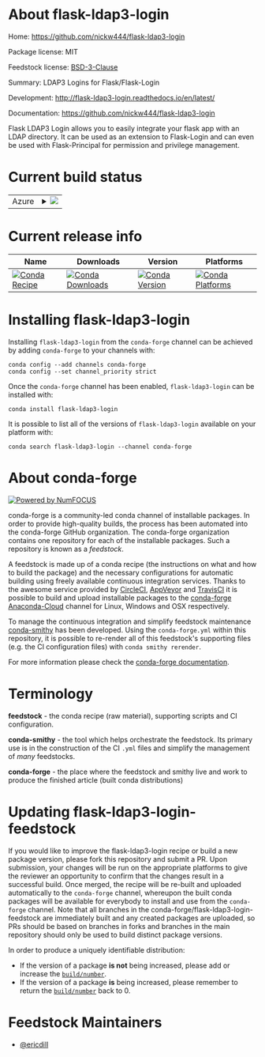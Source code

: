 About flask-ldap3-login
=======================

Home: https://github.com/nickw444/flask-ldap3-login

Package license: MIT

Feedstock license: [BSD-3-Clause](https://github.com/conda-forge/flask-ldap3-login-feedstock/blob/master/LICENSE.txt)

Summary: LDAP3 Logins for Flask/Flask-Login

Development: http://flask-ldap3-login.readthedocs.io/en/latest/

Documentation: https://github.com/nickw444/flask-ldap3-login

Flask LDAP3 Login allows you to easily integrate your flask app with an
LDAP directory. It can be used as an extension to Flask-Login and can
even be used with Flask-Principal for permission and privilege
management.


Current build status
====================


<table>
    
  <tr>
    <td>Azure</td>
    <td>
      <details>
        <summary>
          <a href="https://dev.azure.com/conda-forge/feedstock-builds/_build/latest?definitionId=312&branchName=master">
            <img src="https://dev.azure.com/conda-forge/feedstock-builds/_apis/build/status/flask-ldap3-login-feedstock?branchName=master">
          </a>
        </summary>
        <table>
          <thead><tr><th>Variant</th><th>Status</th></tr></thead>
          <tbody><tr>
              <td>linux_64_python3.7.____73_pypy</td>
              <td>
                <a href="https://dev.azure.com/conda-forge/feedstock-builds/_build/latest?definitionId=312&branchName=master">
                  <img src="https://dev.azure.com/conda-forge/feedstock-builds/_apis/build/status/flask-ldap3-login-feedstock?branchName=master&jobName=linux&configuration=linux_64_python3.7.____73_pypy" alt="variant">
                </a>
              </td>
            </tr><tr>
              <td>linux_64_python3.7.____cpython</td>
              <td>
                <a href="https://dev.azure.com/conda-forge/feedstock-builds/_build/latest?definitionId=312&branchName=master">
                  <img src="https://dev.azure.com/conda-forge/feedstock-builds/_apis/build/status/flask-ldap3-login-feedstock?branchName=master&jobName=linux&configuration=linux_64_python3.7.____cpython" alt="variant">
                </a>
              </td>
            </tr><tr>
              <td>linux_64_python3.8.____cpython</td>
              <td>
                <a href="https://dev.azure.com/conda-forge/feedstock-builds/_build/latest?definitionId=312&branchName=master">
                  <img src="https://dev.azure.com/conda-forge/feedstock-builds/_apis/build/status/flask-ldap3-login-feedstock?branchName=master&jobName=linux&configuration=linux_64_python3.8.____cpython" alt="variant">
                </a>
              </td>
            </tr><tr>
              <td>linux_64_python3.9.____cpython</td>
              <td>
                <a href="https://dev.azure.com/conda-forge/feedstock-builds/_build/latest?definitionId=312&branchName=master">
                  <img src="https://dev.azure.com/conda-forge/feedstock-builds/_apis/build/status/flask-ldap3-login-feedstock?branchName=master&jobName=linux&configuration=linux_64_python3.9.____cpython" alt="variant">
                </a>
              </td>
            </tr><tr>
              <td>osx_64_python3.7.____73_pypy</td>
              <td>
                <a href="https://dev.azure.com/conda-forge/feedstock-builds/_build/latest?definitionId=312&branchName=master">
                  <img src="https://dev.azure.com/conda-forge/feedstock-builds/_apis/build/status/flask-ldap3-login-feedstock?branchName=master&jobName=osx&configuration=osx_64_python3.7.____73_pypy" alt="variant">
                </a>
              </td>
            </tr><tr>
              <td>osx_64_python3.7.____cpython</td>
              <td>
                <a href="https://dev.azure.com/conda-forge/feedstock-builds/_build/latest?definitionId=312&branchName=master">
                  <img src="https://dev.azure.com/conda-forge/feedstock-builds/_apis/build/status/flask-ldap3-login-feedstock?branchName=master&jobName=osx&configuration=osx_64_python3.7.____cpython" alt="variant">
                </a>
              </td>
            </tr><tr>
              <td>osx_64_python3.8.____cpython</td>
              <td>
                <a href="https://dev.azure.com/conda-forge/feedstock-builds/_build/latest?definitionId=312&branchName=master">
                  <img src="https://dev.azure.com/conda-forge/feedstock-builds/_apis/build/status/flask-ldap3-login-feedstock?branchName=master&jobName=osx&configuration=osx_64_python3.8.____cpython" alt="variant">
                </a>
              </td>
            </tr><tr>
              <td>osx_64_python3.9.____cpython</td>
              <td>
                <a href="https://dev.azure.com/conda-forge/feedstock-builds/_build/latest?definitionId=312&branchName=master">
                  <img src="https://dev.azure.com/conda-forge/feedstock-builds/_apis/build/status/flask-ldap3-login-feedstock?branchName=master&jobName=osx&configuration=osx_64_python3.9.____cpython" alt="variant">
                </a>
              </td>
            </tr><tr>
              <td>win_64_python3.7.____cpython</td>
              <td>
                <a href="https://dev.azure.com/conda-forge/feedstock-builds/_build/latest?definitionId=312&branchName=master">
                  <img src="https://dev.azure.com/conda-forge/feedstock-builds/_apis/build/status/flask-ldap3-login-feedstock?branchName=master&jobName=win&configuration=win_64_python3.7.____cpython" alt="variant">
                </a>
              </td>
            </tr><tr>
              <td>win_64_python3.8.____cpython</td>
              <td>
                <a href="https://dev.azure.com/conda-forge/feedstock-builds/_build/latest?definitionId=312&branchName=master">
                  <img src="https://dev.azure.com/conda-forge/feedstock-builds/_apis/build/status/flask-ldap3-login-feedstock?branchName=master&jobName=win&configuration=win_64_python3.8.____cpython" alt="variant">
                </a>
              </td>
            </tr><tr>
              <td>win_64_python3.9.____cpython</td>
              <td>
                <a href="https://dev.azure.com/conda-forge/feedstock-builds/_build/latest?definitionId=312&branchName=master">
                  <img src="https://dev.azure.com/conda-forge/feedstock-builds/_apis/build/status/flask-ldap3-login-feedstock?branchName=master&jobName=win&configuration=win_64_python3.9.____cpython" alt="variant">
                </a>
              </td>
            </tr>
          </tbody>
        </table>
      </details>
    </td>
  </tr>
</table>

Current release info
====================

| Name | Downloads | Version | Platforms |
| --- | --- | --- | --- |
| [![Conda Recipe](https://img.shields.io/badge/recipe-flask--ldap3--login-green.svg)](https://anaconda.org/conda-forge/flask-ldap3-login) | [![Conda Downloads](https://img.shields.io/conda/dn/conda-forge/flask-ldap3-login.svg)](https://anaconda.org/conda-forge/flask-ldap3-login) | [![Conda Version](https://img.shields.io/conda/vn/conda-forge/flask-ldap3-login.svg)](https://anaconda.org/conda-forge/flask-ldap3-login) | [![Conda Platforms](https://img.shields.io/conda/pn/conda-forge/flask-ldap3-login.svg)](https://anaconda.org/conda-forge/flask-ldap3-login) |

Installing flask-ldap3-login
============================

Installing `flask-ldap3-login` from the `conda-forge` channel can be achieved by adding `conda-forge` to your channels with:

```
conda config --add channels conda-forge
conda config --set channel_priority strict
```

Once the `conda-forge` channel has been enabled, `flask-ldap3-login` can be installed with:

```
conda install flask-ldap3-login
```

It is possible to list all of the versions of `flask-ldap3-login` available on your platform with:

```
conda search flask-ldap3-login --channel conda-forge
```


About conda-forge
=================

[![Powered by
NumFOCUS](https://img.shields.io/badge/powered%20by-NumFOCUS-orange.svg?style=flat&colorA=E1523D&colorB=007D8A)](https://numfocus.org)

conda-forge is a community-led conda channel of installable packages.
In order to provide high-quality builds, the process has been automated into the
conda-forge GitHub organization. The conda-forge organization contains one repository
for each of the installable packages. Such a repository is known as a *feedstock*.

A feedstock is made up of a conda recipe (the instructions on what and how to build
the package) and the necessary configurations for automatic building using freely
available continuous integration services. Thanks to the awesome service provided by
[CircleCI](https://circleci.com/), [AppVeyor](https://www.appveyor.com/)
and [TravisCI](https://travis-ci.com/) it is possible to build and upload installable
packages to the [conda-forge](https://anaconda.org/conda-forge)
[Anaconda-Cloud](https://anaconda.org/) channel for Linux, Windows and OSX respectively.

To manage the continuous integration and simplify feedstock maintenance
[conda-smithy](https://github.com/conda-forge/conda-smithy) has been developed.
Using the ``conda-forge.yml`` within this repository, it is possible to re-render all of
this feedstock's supporting files (e.g. the CI configuration files) with ``conda smithy rerender``.

For more information please check the [conda-forge documentation](https://conda-forge.org/docs/).

Terminology
===========

**feedstock** - the conda recipe (raw material), supporting scripts and CI configuration.

**conda-smithy** - the tool which helps orchestrate the feedstock.
                   Its primary use is in the construction of the CI ``.yml`` files
                   and simplify the management of *many* feedstocks.

**conda-forge** - the place where the feedstock and smithy live and work to
                  produce the finished article (built conda distributions)


Updating flask-ldap3-login-feedstock
====================================

If you would like to improve the flask-ldap3-login recipe or build a new
package version, please fork this repository and submit a PR. Upon submission,
your changes will be run on the appropriate platforms to give the reviewer an
opportunity to confirm that the changes result in a successful build. Once
merged, the recipe will be re-built and uploaded automatically to the
`conda-forge` channel, whereupon the built conda packages will be available for
everybody to install and use from the `conda-forge` channel.
Note that all branches in the conda-forge/flask-ldap3-login-feedstock are
immediately built and any created packages are uploaded, so PRs should be based
on branches in forks and branches in the main repository should only be used to
build distinct package versions.

In order to produce a uniquely identifiable distribution:
 * If the version of a package **is not** being increased, please add or increase
   the [``build/number``](https://docs.conda.io/projects/conda-build/en/latest/resources/define-metadata.html#build-number-and-string).
 * If the version of a package **is** being increased, please remember to return
   the [``build/number``](https://docs.conda.io/projects/conda-build/en/latest/resources/define-metadata.html#build-number-and-string)
   back to 0.

Feedstock Maintainers
=====================

* [@ericdill](https://github.com/ericdill/)

